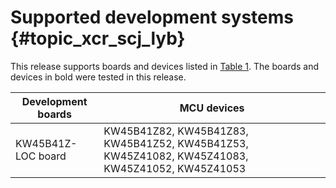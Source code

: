 # Supported development systems {#topic_xcr_scj_lyb}

This release supports boards and devices listed in [Table 1](#TABLE_SUPPORTEDBOARDS). The boards and devices in bold were tested in this release.

|Development boards|MCU devices|
|------------------|-----------|
|KW45B41Z-LOC board|KW45B41Z82, KW45B41Z83, KW45B41Z52, KW45B41Z53, KW45Z41082, KW45Z41083, KW45Z41052, KW45Z41053|

